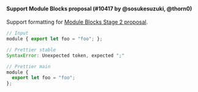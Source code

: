 #### Support Module Blocks proposal (#10417 by @sosukesuzuki, @thorn0)

Support formatting for [Module Blocks Stage 2 proposal](https://github.com/tc39/proposal-js-module-blocks).

<!-- prettier-ignore -->
```js
// Input
module { export let foo = "foo"; };

// Prettier stable
SyntaxError: Unexpected token, expected ";"

// Prettier main
module {
  export let foo = "foo";
};
```
